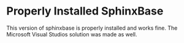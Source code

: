# Properly Installed SphinxBase

This version of sphinxbase is properly installed and works fine. The Microsoft Visual Studios solution was made as well.
